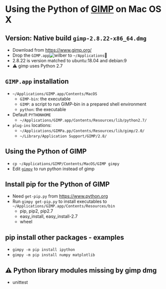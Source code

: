 # Using the Python of [GIMP](https://www.gimp.org) on Mac OS X

## Version: Native build `gimp-2.8.22-x86_64.dmg`
- Download from https://www.gimp.org/
- Drop the `GIMP.app`![wilber](https://www.gimp.org/images/wilber16.png)
  to `~/Applications`:file_folder:
- 2.8.22 is version matched to ubuntu:18.04 and debian:9
- :warning: gimp uses Python 2.7

## `GIMP.app` installation
- `~/Applications/GIMP.app/Contents/MacOS`
  - `GIMP-bin`: the executable
  - `GIMP`: a script to run GIMP-bin in a prepared shell environment
  - `python`: the executable
- Default `PYTHONHOME`
  - `~/Applications/GIMP.app/Contents/Resources/lib/python2.7/`
- `plug-ins` locations:
  - `~/Applications/GIMPa.pp/Contents/Resources/lib/gimp/2.0/`
  - `~/Library/Application Support/GIMP/2.8/`

## Using the Python of GIMP
- `cp ~/Applications/GIMP/Contents/MacOS/GIMP gimpy`
- Edit [`gimpy`](osxsetup/gimpy) to run python instead of gimp

## Install pip for the Python of GIMP
- Need `get-pip.py` from https://www.python.org
- Run `gimpy get-pip.py` to install executables to
  `~/Applications/GIMP.app/Contents/Resources/bin`
  - pip, pip2, pip2.7
  - easy_install, easy_install-2.7
  - wheel

## pip install other packages - examples
- `gimpy -m pip install ipython`
- `gimpy -m pip install numpy matplotlib`

## :warning: Python library modules missing by gimp dmg
- unittest
